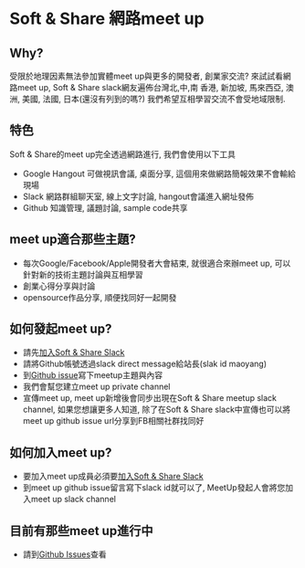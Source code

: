 # Soft & Share 網路meet up

## Why?
受限於地理因素無法參加實體meet up與更多的開發者, 創業家交流? 來試試看網路meet up, Soft & Share slack網友遍佈台灣北,中,南
香港, 新加坡, 馬來西亞, 澳洲, 美國, 法國, 日本(還沒有列到的嗎?) 我們希望互相學習交流不會受地域限制. 

## 特色
Soft & Share的meet up完全透過網路進行, 我們會使用以下工具
- Google Hangout 可做視訊會議, 桌面分享, 這個用來做網路簡報效果不會輸給現場
- Slack 網路群組聊天室, 線上文字討論, hangout會議進入網址發佈
- Github 知識管理, 議題討論, sample code共享

## meet up適合那些主題?
- 每次Google/Facebook/Apple開發者大會結束, 就很適合來辦meet up, 可以針對新的技術主題討論與互相學習
- 創業心得分享與討論
- opensource作品分享, 順便找同好一起開發


## 如何發起meet up? 

- 請先[加入Soft & Share Slack](https://softnshare.wordpress.com/slack/)
- 請將Github帳號透過slack direct message給站長(slak id maoyang)
- 到[Github issue](https://github.com/softnshare/meetups/issues)寫下meetup主題與內容
- 我們會幫您建立meet up private channel
- 宣傳meet up, meet up新增後會同步出現在Soft & Share meetup slack channel, 如果您想讓更多人知道, 除了在Soft & Share slack中宣傳也可以將meet up github issue url分享到FB相關社群找同好

## 如何加入meet up?
- 要加入meet up成員必須要[加入Soft & Share Slack](https://softnshare.wordpress.com/slack/)
- 到meet up github issue留言寫下slack id就可以了, MeetUp發起人會將您加入meet up slack channel

## 目前有那些meet up進行中
- 請到[Github Issues](https://github.com/softnshare/meetups/issues)查看
